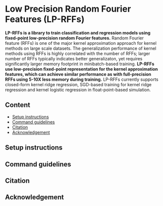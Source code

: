 # Low Precision Random Fourier Features (LP-RFFs)

**LP-RFFs is a library to train classification and regression models using fixed-point low-precision random Fourier features.** Random Fourier feature (RFFs) is one of the major kernel approximation approach for kernel methods on large scale datasets. The generalization performance of kernel methods using RFFs is highly correlated with the number of RFFs; larger number of RFFs typically indicates better generalizaton, yet requires significantly larger memory footprint in minibatch-based training. **LP-RFFs use low-precision fixed-point representation for the kernel approximation features, which can achieve similar performance as with full-precision RFFs using 5-10X less memory during training.** LP-RFFs currently supports closed-form kernel ridge regression, SGD-based training for kernel ridge regression and kernel logistic regression in float-point-based simulation. 

## Content
* [Setup instructions](#setup-instructions)
* [Command guidelines](#command-guidelines)
* [Citation](#citation)
* [Acknowledgement](#acknowledgement)

## Setup instructions

## Command guidelines

## Citation

## Acknowledgement
